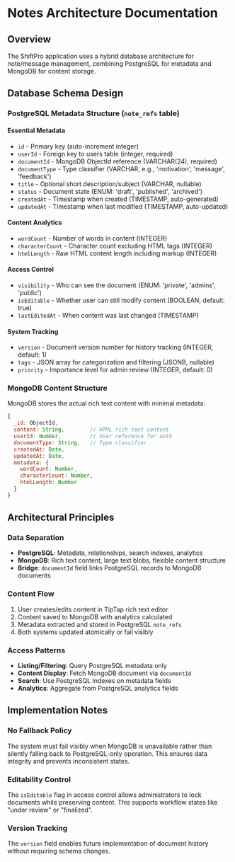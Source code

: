 # Notes Architecture Documentation

## Overview
The ShiftPro application uses a hybrid database architecture for note/message management, combining PostgreSQL for metadata and MongoDB for content storage.

## Database Schema Design

### PostgreSQL Metadata Structure (`note_refs` table)

#### Essential Metadata
- `id` - Primary key (auto-increment integer)
- `userId` - Foreign key to users table (integer, required)
- `documentId` - MongoDB ObjectId reference (VARCHAR(24), required)
- `documentType` - Type classifier (VARCHAR, e.g., 'motivation', 'message', 'feedback')
- `title` - Optional short description/subject (VARCHAR, nullable)
- `status` - Document state (ENUM: 'draft', 'published', 'archived')
- `createdAt` - Timestamp when created (TIMESTAMP, auto-generated)
- `updatedAt` - Timestamp when last modified (TIMESTAMP, auto-updated)

#### Content Analytics
- `wordCount` - Number of words in content (INTEGER)
- `characterCount` - Character count excluding HTML tags (INTEGER)
- `htmlLength` - Raw HTML content length including markup (INTEGER)

#### Access Control
- `visibility` - Who can see the document (ENUM: 'private', 'admins', 'public')
- `isEditable` - Whether user can still modify content (BOOLEAN, default: true)
- `lastEditedAt` - When content was last changed (TIMESTAMP)

#### System Tracking
- `version` - Document version number for history tracking (INTEGER, default: 1)
- `tags` - JSON array for categorization and filtering (JSONB, nullable)
- `priority` - Importance level for admin review (INTEGER, default: 0)

### MongoDB Content Structure

MongoDB stores the actual rich text content with minimal metadata:

```javascript
{
  _id: ObjectId,
  content: String,        // HTML rich text content
  userId: Number,         // User reference for auth
  documentType: String,   // Type classifier
  createdAt: Date,
  updatedAt: Date,
  metadata: {
    wordCount: Number,
    characterCount: Number,
    htmlLength: Number
  }
}
```

## Architectural Principles

### Data Separation
- **PostgreSQL**: Metadata, relationships, search indexes, analytics
- **MongoDB**: Rich text content, large text blobs, flexible content structure
- **Bridge**: `documentId` field links PostgreSQL records to MongoDB documents

### Content Flow
1. User creates/edits content in TipTap rich text editor
2. Content saved to MongoDB with analytics calculated
3. Metadata extracted and stored in PostgreSQL `note_refs`
4. Both systems updated atomically or fail visibly

### Access Patterns
- **Listing/Filtering**: Query PostgreSQL metadata only
- **Content Display**: Fetch MongoDB document via `documentId`
- **Search**: Use PostgreSQL indexes on metadata fields
- **Analytics**: Aggregate from PostgreSQL analytics fields

## Implementation Notes

### No Fallback Policy
The system must fail visibly when MongoDB is unavailable rather than silently falling back to PostgreSQL-only operation. This ensures data integrity and prevents inconsistent states.

### Editability Control
The `isEditable` flag in access control allows administrators to lock documents while preserving content. This supports workflow states like "under review" or "finalized".

### Version Tracking
The `version` field enables future implementation of document history without requiring schema changes.